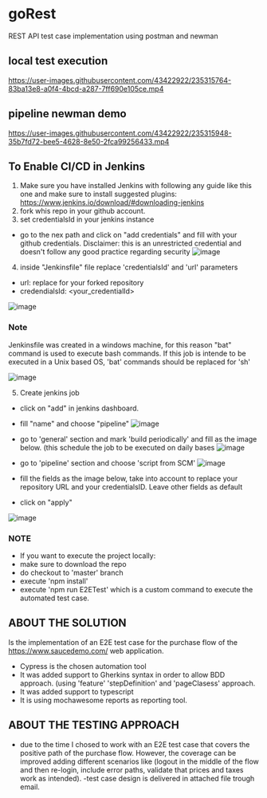 # goRest

REST API test case implementation using postman and newman


## local test execution

https://user-images.githubusercontent.com/43422922/235315764-83ba13e8-a0f4-4bcd-a287-7ff690e105ce.mp4


## pipeline newman demo



https://user-images.githubusercontent.com/43422922/235315948-35b7fd72-bee5-4628-8e50-2fca99256433.mp4

## To Enable CI/CD in Jenkins

1. Make sure you have installed Jenkins with following any guide like this one and make sure to install suggested plugins: https://www.jenkins.io/download/#downloading-jenkins
2. fork whis repo in your github account.
3. set credentialsId in your jenkins instance
 - go to the nex path and click on "add credentials" and fill with your github credentials. Disclaimer: this is an unrestricted credential and doesn't follow any good practice regarding security
 ![image](https://user-images.githubusercontent.com/43422922/235029270-5346bff5-d9de-4e55-8992-50453b2596bc.png)

 
4. inside "Jenkinsfile" file replace 'credentialsId' and 'url' parameters 
 - url: replace for your forked repository
 - credendialsId: <your_credentialId>

![image](https://user-images.githubusercontent.com/43422922/235028298-bfa8ec3f-f82d-4b2e-8c44-acf294e187db.png)

### Note
Jenkinsfile was created in a windows machine, for this reason "bat" command is used to execute bash commands. If this job is intende to be executed in a Unix based OS, 'bat' commands should be replaced for 'sh' 

![image](https://user-images.githubusercontent.com/43422922/235029743-1a243155-b8e5-4c1a-81c9-ce1b79e8b8a0.png)

5. Create jenkins job
 - click on "add" in jenkins dashboard.
 - fill "name" and choose "pipeline"
 ![image](https://user-images.githubusercontent.com/43422922/235032351-443be23e-3637-4bc0-8739-9245dbc5edb9.png)
 
 - go to 'general' section and mark 'build periodically' and fill as the image below. (this schedule the job to be executed on daily bases
 ![image](https://user-images.githubusercontent.com/43422922/235033425-7fe5cf00-c82a-4356-aaa8-39271ae5d032.png)

- go to 'pipeline' section and choose 'script from SCM'
![image](https://user-images.githubusercontent.com/43422922/235032519-7eb6b119-0bb8-4aab-9091-044a8f3c8609.png)
- fill the fields as the image below, take into account to replace your repository URL and your credentialsID. Leave other fields as default
- click on "apply"

![image](https://user-images.githubusercontent.com/43422922/235032658-59cf4343-e2a4-4884-bca9-8f33bbbdbb35.png)

### NOTE

- If you want to execute the project locally:
- make sure to download the repo 
- do checkout to 'master' branch
- execute 'npm install'
- execute 'npm run E2ETest' which is a custom command to execute the automated test case.

## ABOUT THE SOLUTION

Is the implementation of an E2E test case for the purchase flow of the https://www.saucedemo.com/ web application.
- Cypress is the chosen automation tool
- It was added support to Gherkins syntax in order to allow BDD approach. (using 'feature' 'stepDefinition' and 'pageClasess' approach.
- It was added support to typescript
- It is using mochawesome reports as reporting tool.

## ABOUT THE TESTING APPROACH
- due to the time I chosed to work with an E2E test case that covers the positive path of the purchase flow. However, the coverage can be improved adding different scenarios like (logout in the middle of the flow and then re-login, include error paths, validate that prices and taxes work as intended).
-test case design is delivered in attached file trough email.

